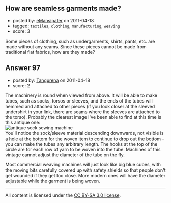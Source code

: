 ## How are seamless garments made?

- posted by: [eMansipater](https://stackexchange.com/users/-1/56-emansipater) on 2011-04-18
- tagged: `textiles`, `clothing`, `manufacturing`, `weaving`
- score: 3

Some pieces of clothing, such as undergarments, shirts, pants, etc. are made without any seams.  Since these pieces cannot be made from traditional flat fabrics, how are they made?


## Answer 97

- posted by: [Tangurena](https://stackexchange.com/users/-1/74-tangurena) on 2011-04-18
- score: 2

<p>The machinery is round when viewed from above. It will be able to make tubes, such as socks, torsos or sleeves, and the ends of the tubes will hemmed and attached to other pieces (if you look closer at the sleeved undershirt in your link, there are seams where the sleeves are attached to the torso). Probably the clearest image I've been able to find at this time is this antique one:<br>
<img src="http://i.imgur.com/QXqmP.jpg" alt="antique sock sewing machine"><br>
You'll notice the sock/sleeve material descending downwards, not visible is a hole at the bottom for the woven item to continue to drop out the bottom - you can make the tubes any arbitrary length. The hooks at the top of the circle are for each row of yarn to be woven into the tube. Machines of this vintage cannot adjust the diameter of the tube on the fly. </p>

<p>Most commercial weaving machines will just look like big blue cubes, with the moving bits carefully covered up with safety shields so that people don't get wounded if they get too close. More modern ones will have the diameter adjustable while the garment is being woven.</p>




---

All content is licensed under the [CC BY-SA 3.0 license](https://creativecommons.org/licenses/by-sa/3.0/).
